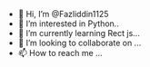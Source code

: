 - 👋 Hi, I’m @Fazliddin1125
- 👀 I’m interested in Python..
- 🌱 I’m currently learning Rect js...
- 💞️ I’m looking to collaborate on ...
- 📫 How to reach me ...

<!---
Fazliddin1125/Fazliddin1125 is a ✨ special ✨ repository because its `README.md` (this file) appears on your GitHub profile.
You can click the Preview link to take a look at your changes.
--->
